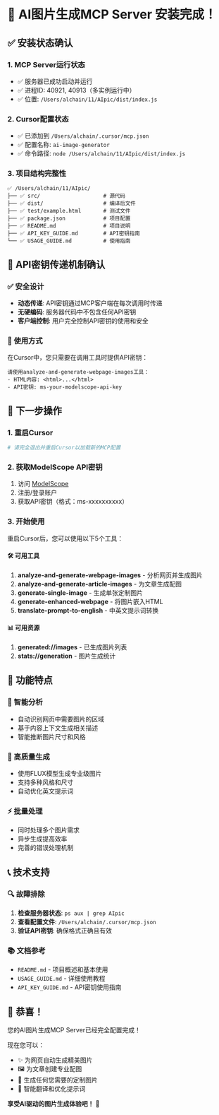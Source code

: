 # 🎉 AI图片生成MCP Server 安装完成！

## ✅ 安装状态确认

### 1. **MCP Server运行状态**
- ✅ 服务器已成功启动并运行
- ✅ 进程ID: 40921, 40913（多实例运行中）
- ✅ 位置: `/Users/alchain/11/AIpic/dist/index.js`

### 2. **Cursor配置状态**
- ✅ 已添加到 `/Users/alchain/.cursor/mcp.json`
- ✅ 配置名称: `ai-image-generator`
- ✅ 命令路径: `node /Users/alchain/11/AIpic/dist/index.js`

### 3. **项目结构完整性**
```
✅ /Users/alchain/11/AIpic/
├── ✅ src/                    # 源代码
├── ✅ dist/                   # 编译后文件
├── ✅ test/example.html       # 测试文件
├── ✅ package.json            # 项目配置
├── ✅ README.md               # 项目说明
├── ✅ API_KEY_GUIDE.md        # API密钥指南
└── ✅ USAGE_GUIDE.md          # 使用指南
```

## 🔑 API密钥传递机制确认

### ✅ 安全设计
- **动态传递**: API密钥通过MCP客户端在每次调用时传递
- **无硬编码**: 服务器代码中不包含任何API密钥
- **客户端控制**: 用户完全控制API密钥的使用和安全

### 📝 使用方式
在Cursor中，您只需要在调用工具时提供API密钥：
```
请使用analyze-and-generate-webpage-images工具：
- HTML内容: <html>...</html>
- API密钥: ms-your-modelscope-api-key
```

## 🚀 下一步操作

### 1. **重启Cursor**
```bash
# 请完全退出并重启Cursor以加载新的MCP配置
```

### 2. **获取ModelScope API密钥**
1. 访问 [ModelScope](https://modelscope.cn/)
2. 注册/登录账户
3. 获取API密钥（格式：ms-xxxxxxxxxx）

### 3. **开始使用**
重启Cursor后，您可以使用以下5个工具：

#### 🛠️ 可用工具
1. **analyze-and-generate-webpage-images** - 分析网页并生成图片
2. **analyze-and-generate-article-images** - 为文章生成配图
3. **generate-single-image** - 生成单张定制图片
4. **generate-enhanced-webpage** - 将图片嵌入HTML
5. **translate-prompt-to-english** - 中英文提示词转换

#### 📊 可用资源
1. **generated://images** - 已生成图片列表
2. **stats://generation** - 图片生成统计

## 🎯 功能特点

### 🧠 智能分析
- 自动识别网页中需要图片的区域
- 基于内容上下文生成相关描述
- 智能推断图片尺寸和风格

### 🎨 高质量生成
- 使用FLUX模型生成专业级图片
- 支持多种风格和尺寸
- 自动优化英文提示词

### ⚡ 批量处理
- 同时处理多个图片需求
- 异步生成提高效率
- 完善的错误处理机制

## 📞 技术支持

### 🔍 故障排除
1. **检查服务器状态**: `ps aux | grep AIpic`
2. **查看配置文件**: `/Users/alchain/.cursor/mcp.json`
3. **验证API密钥**: 确保格式正确且有效

### 📚 文档参考
- `README.md` - 项目概述和基本使用
- `USAGE_GUIDE.md` - 详细使用教程
- `API_KEY_GUIDE.md` - API密钥使用指南

## 🎊 恭喜！

您的AI图片生成MCP Server已经完全配置完成！

现在您可以：
- ✨ 为网页自动生成精美图片
- 🖼️ 为文章创建专业配图
- 🎨 生成任何您需要的定制图片
- 🔄 智能翻译和优化提示词

**享受AI驱动的图片生成体验吧！** 🚀 